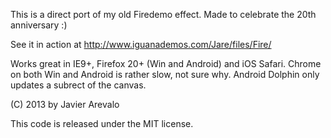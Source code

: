 This is a direct port of my old Firedemo effect.
Made to celebrate the 20th anniversary :)

See it in action at http://www.iguanademos.com/Jare/files/Fire/

Works great in IE9+, Firefox 20+ (Win and Android) and iOS Safari.
Chrome on both Win and Android is rather slow, not sure why.
Android Dolphin only updates a subrect of the canvas.

(C) 2013 by Javier Arevalo

This code is released under the MIT license.
